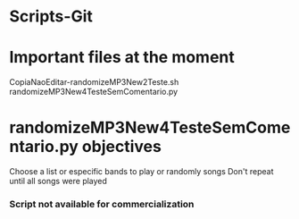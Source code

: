 # Scripts-Git
# Important files at the moment
CopiaNaoEditar-randomizeMP3New2Teste.sh
randomizeMP3New4TesteSemComentario.py

# randomizeMP3New4TesteSemComentario.py objectives
Choose a list or especific bands to play or randomly songs
Don't repeat until all songs were played

### Script not available for commercialization
